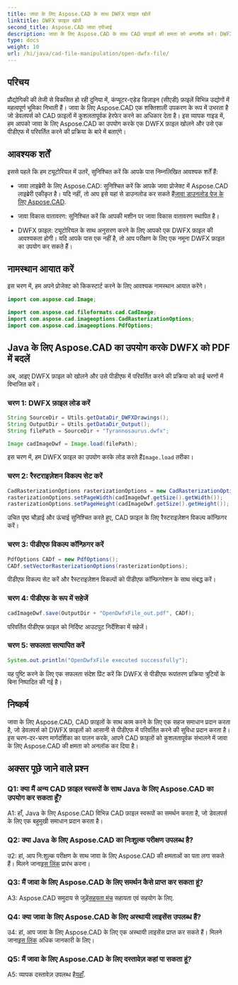 ```yaml
---
title: जावा के लिए Aspose.CAD के साथ DWFX फ़ाइल खोलें
linktitle: DWFX फ़ाइल खोलें
second_title: Aspose.CAD जावा एपीआई
description: जावा के लिए Aspose.CAD के साथ CAD फ़ाइलों की क्षमता को अनलॉक करें। DWFX को निर्बाध रूप से पीडीएफ में बदलें।
type: docs
weight: 10
url: /hi/java/cad-file-manipulation/open-dwfx-file/
---
```

## परिचय

प्रौद्योगिकी की तेजी से विकसित हो रही दुनिया में, कंप्यूटर-एडेड डिज़ाइन (सीएडी) फ़ाइलें विभिन्न उद्योगों में महत्वपूर्ण भूमिका निभाती हैं। जावा के लिए Aspose.CAD एक शक्तिशाली उपकरण के रूप में उभरता है जो डेवलपर्स को CAD फ़ाइलों में कुशलतापूर्वक हेरफेर करने का अधिकार देता है। इस व्यापक गाइड में, हम आपको जावा के लिए Aspose.CAD का उपयोग करके एक DWFX फ़ाइल खोलने और उसे एक पीडीएफ में परिवर्तित करने की प्रक्रिया के बारे में बताएंगे।

## आवश्यक शर्तें

इससे पहले कि हम ट्यूटोरियल में उतरें, सुनिश्चित करें कि आपके पास निम्नलिखित आवश्यक शर्तें हैं:

-  जावा लाइब्रेरी के लिए Aspose.CAD: सुनिश्चित करें कि आपके जावा प्रोजेक्ट में Aspose.CAD लाइब्रेरी एकीकृत है। यदि नहीं, तो आप इसे यहां से डाउनलोड कर सकते हैं[जावा डाउनलोड पेज के लिए Aspose.CAD](https://releases.aspose.com/cad/java/).

- जावा विकास वातावरण: सुनिश्चित करें कि आपकी मशीन पर जावा विकास वातावरण स्थापित है।

- DWFX फ़ाइल: ट्यूटोरियल के साथ अनुसरण करने के लिए आपको एक DWFX फ़ाइल की आवश्यकता होगी। यदि आपके पास एक नहीं है, तो आप परीक्षण के लिए एक नमूना DWFX फ़ाइल का उपयोग कर सकते हैं।

## नामस्थान आयात करें

इस चरण में, हम अपने प्रोजेक्ट को किकस्टार्ट करने के लिए आवश्यक नामस्थान आयात करेंगे।

```java
import com.aspose.cad.Image;

import com.aspose.cad.fileformats.cad.CadImage;
import com.aspose.cad.imageoptions.CadRasterizationOptions;
import com.aspose.cad.imageoptions.PdfOptions;
```

## Java के लिए Aspose.CAD का उपयोग करके DWFX को PDF में बदलें

अब, आइए DWFX फ़ाइल को खोलने और उसे पीडीएफ में परिवर्तित करने की प्रक्रिया को कई चरणों में विभाजित करें।

### चरण 1: DWFX फ़ाइल लोड करें

```java
String SourceDir = Utils.getDataDir_DWFXDrawings();
String OutputDir = Utils.getDataDir_Output();
String filePath = SourceDir + "Tyrannosaurus.dwfx";

Image cadImageDwf = Image.load(filePath);
```

इस चरण में, हम DWFX फ़ाइल का उपयोग करके लोड करते हैं`Image.load` तरीका।

### चरण 2: रैस्टराइज़ेशन विकल्प सेट करें

```java
CadRasterizationOptions rasterizationOptions = new CadRasterizationOptions();
rasterizationOptions.setPageWidth(cadImageDwf.getSize().getWidth());
rasterizationOptions.setPageHeight(cadImageDwf.getSize().getHeight());
```

उचित पृष्ठ चौड़ाई और ऊंचाई सुनिश्चित करते हुए, CAD फ़ाइल के लिए रैस्टराइज़ेशन विकल्प कॉन्फ़िगर करें।

### चरण 3: पीडीएफ विकल्प कॉन्फ़िगर करें

```java
PdfOptions CADf = new PdfOptions();
CADf.setVectorRasterizationOptions(rasterizationOptions);
```

पीडीएफ विकल्प सेट करें और रैस्टराइज़ेशन विकल्पों को पीडीएफ कॉन्फ़िगरेशन के साथ संबद्ध करें।

### चरण 4: पीडीएफ के रूप में सहेजें

```java
cadImageDwf.save(OutputDir + "OpenDwfxFile_out.pdf", CADf);
```

परिवर्तित पीडीएफ फ़ाइल को निर्दिष्ट आउटपुट निर्देशिका में सहेजें।

### चरण 5: सफलता सत्यापित करें

```java
System.out.println("OpenDwfxFile executed successfully");
```

यह पुष्टि करने के लिए एक सफलता संदेश प्रिंट करें कि DWFX से पीडीएफ रूपांतरण प्रक्रिया त्रुटियों के बिना निष्पादित की गई है।

## निष्कर्ष

जावा के लिए Aspose.CAD, CAD फ़ाइलों के साथ काम करने के लिए एक सहज समाधान प्रदान करता है, जो डेवलपर्स को DWFX फ़ाइलों को आसानी से पीडीएफ में परिवर्तित करने की सुविधा प्रदान करता है। इस चरण-दर-चरण मार्गदर्शिका का पालन करके, आपने CAD फ़ाइलों को कुशलतापूर्वक संभालने में जावा के लिए Aspose.CAD की क्षमता को अनलॉक कर दिया है।

## अक्सर पूछे जाने वाले प्रश्न

### Q1: क्या मैं अन्य CAD फ़ाइल स्वरूपों के साथ Java के लिए Aspose.CAD का उपयोग कर सकता हूँ?

A1: हाँ, Java के लिए Aspose.CAD विभिन्न CAD फ़ाइल स्वरूपों का समर्थन करता है, जो डेवलपर्स के लिए एक बहुमुखी समाधान प्रदान करता है।

### Q2: क्या Java के लिए Aspose.CAD का निःशुल्क परीक्षण उपलब्ध है?

उ2: हां, आप नि:शुल्क परीक्षण के साथ जावा के लिए Aspose.CAD की क्षमताओं का पता लगा सकते हैं। मिलने जाना[इस लिंक](https://releases.aspose.com/) प्रारंभ करना।

### Q3: मैं जावा के लिए Aspose.CAD के लिए समर्थन कैसे प्राप्त कर सकता हूं?

 A3: Aspose.CAD समुदाय से जुड़ें[सहयता मंच](https://forum.aspose.com/c/cad/19) सहायता एवं सहयोग के लिए.

### Q4: क्या जावा के लिए Aspose.CAD के लिए अस्थायी लाइसेंस उपलब्ध हैं?

 उ4: हां, आप जावा के लिए Aspose.CAD के लिए एक अस्थायी लाइसेंस प्राप्त कर सकते हैं। मिलने जाना[इस लिंक](https://purchase.aspose.com/temporary-license/) अधिक जानकारी के लिए।

### Q5: मैं जावा के लिए Aspose.CAD के लिए दस्तावेज़ कहां पा सकता हूं?

 A5: व्यापक दस्तावेज़ उपलब्ध है[यहाँ](https://reference.aspose.com/cad/java/).